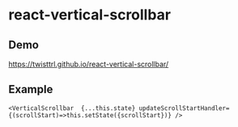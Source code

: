 # react-vertical-scrollbar
## Demo
https://twisttrl.github.io/react-vertical-scrollbar/

## Example
`
<VerticalScrollbar  {...this.state}
                    updateScrollStartHandler={(scrollStart)=>this.setState({scrollStart})}
                    />
`

